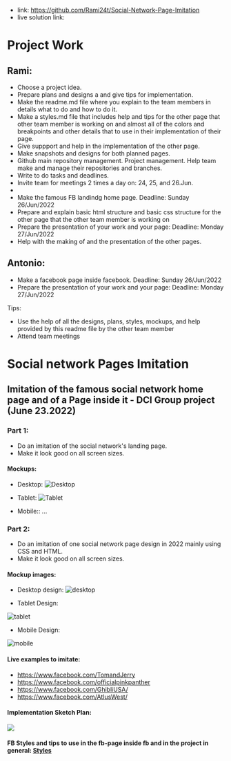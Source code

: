 - link: https://github.com/Rami24t/Social-Network-Page-Imitation
- live solution link: 

# Project Work

## Rami:
- Choose a project idea.
- Prepare plans and designs a and give tips for implementation. 
- Make the readme.md file where you explain to the team members in details what to do and how to do it.
- Make a styles.md file that includes help and tips for the other page that other team member is working on and almost all of the colors and breakpoints and other details that to use in their implementation of their page.
- Give suppport and help in the implementation of the other page.  
- Make snapshots and designs for both planned pages.
- Github main repository management. Project management. Help team make and manage their repositories and branches.
- Write to do tasks and deadlines.
- Invite team for meetings 2 times a day on: 24, 25, and 26.Jun.
-
- Make the famous FB landindg home page. Deadline: Sunday 26/Jun/2022
- Prepare and explain basic html structure and basic css structure for the other page that the other team member is working on
- Prepare the presentation of your work and your page: Deadline: Monday 27/Jun/2022
- Help with the making of and the presentation of the other pages.

## Antonio:
- Make a facebook page inside facebook. Deadline: Sunday 26/Jun/2022
- Prepare the presentation of your work and your page: Deadline: Monday 27/Jun/2022


Tips: 
- Use the help of all the designs, plans, styles, mockups, and help provided by this readme file by the other team member
- Attend team meetings




# Social network Pages Imitation



## Imitation of the famous social network home page and of a Page inside it - DCI Group project (June 23.2022)



### Part 1:

- Do an imitation of the social network's landing page.
- Make it look good on all screen sizes.

#### Mockups:

- Desktop:
  ![Desktop](Landing%20Page%20Design/Screenshot%202022-06-24%20at%2009-16-34%20Screenshot.png)

- Tablet:
  ![Tablet](Landing%20Page%20Design/Screenshot%202022-06-24%20at%2009-17-09%20Screenshot.png)

- Mobile:: ...




### Part 2:

- Do an imitation of one social network page design in 2022 mainly using CSS and HTML.
- Make it look good on all screen sizes.

#### Mockup images:

- Desktop design:
  ![desktop](./Design%20Page//DesktopDesign.png)

- Tablet Design: 

![tablet](./Design%20Page//Tablet%20Design.png)

- Mobile Design:
 
![mobile](./Design%20Page/Mobile%20Design.png)

#### Live examples to imitate:

- https://www.facebook.com/TomandJerry
- https://www.facebook.com/officialpinkpanther
- https://www.facebook.com/GhibliUSA/
- https://www.facebook.com/AtlusWest/

#### Implementation Sketch Plan:

![](./Design%20Page%20Sketches/DesignSketchIMG1.jpg)

#### FB Styles and tips to use in the fb-page inside fb and in the project in general: <a href="./styles.md"> Styles </a>
